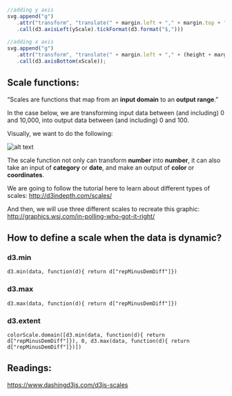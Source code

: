 
```js
//adding y axis
svg.append("g")
   .attr("transform", "translate(" + margin.left + "," + margin.top + ")")
   .call(d3.axisLeft(yScale).tickFormat(d3.format("$,")))
   
//adding x axis
svg.append("g")
   .attr("transform", "translate(" + margin.left + "," + (height + margin.top) + ")")
   .call(d3.axisBottom(xScale));
```

## Scale functions: 
“Scales are functions that map from an **input domain** to an **output range**.” 

In the case below, we are transforming input data between (and including) 0 and 10,000, into output data between (and including) 0 and 100.

Visually, we want to do the following: 

![alt text](https://s3.amazonaws.com/dashingd3js/images/d3.js_scales_scale_domain_down_to_range_300x300.png "")

The scale function not only can transform **number** into **number**, it can also take an input of **category** or **date**, and make an output of **color** or **coordinates**. 

We are going to follow the tutorial here to learn about different types of scales: 
http://d3indepth.com/scales/ 

And then, we will use three different scales to recreate this graphic: http://graphics.wsj.com/in-polling-who-got-it-right/

## How to define a scale when the data is dynamic?
### d3.min
```d3.min(data, function(d){ return d["repMinusDemDiff"]})```

### d3.max
```d3.max(data, function(d){ return d["repMinusDemDiff"]})```

### d3.extent
```colorScale.domain([d3.min(data, function(d){ return d["repMinusDemDiff"]}), 0, d3.max(data, function(d){ return d["repMinusDemDiff"]})])```

## Readings: 
https://www.dashingd3js.com/d3js-scales 
